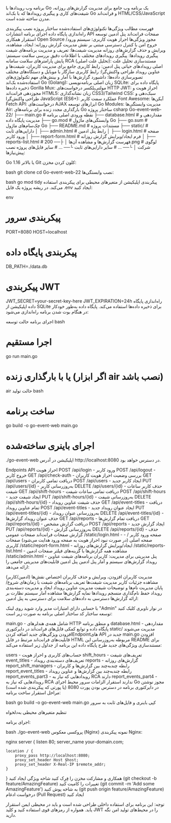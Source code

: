 برنامه وب رویدادها با Go
یک برنامه وب جامع برای مدیریت گزارش‌های روزانه، شیفت‌های کاری و پیگیری رویدادها که با بک‌اند Go و فرانت‌اند HTML/CSS/JavaScript مدرن ساخته شده است.

فهرست مطالب
ویژگی‌ها
تکنولوژی‌های استفاده‌شده
ساختار پروژه
نصب
پیکربندی
راه‌اندازی پایگاه داده
اجرای برنامه
انتشارات API
صفحات فرانت‌اند
پنل ادمین
توسعه
استقرار
همکاری Open Source
مجوز
ویژگی‌ها
احراز هویت کاربری: سیستم ورود/خروج امن با کنترل دسترسی مبتنی بر نقش
مدیریت گزارش روزانه: ایجاد، مشاهده، ویرایش و حذف گزارش‌های روزانه
مدیریت شیفت‌ها: تعریف و مدیریت برنامه‌های شیفت
پیگیری رویدادها: پیگیری رویدادهای مختلف با اطلاعات دقیق
بررسی سلامت سیستم: پایش پارامترهای سلامت سامانه
RCA (تحلیل علت اصلی): مستندسازی تحلیل علت اصلی رویدادهای حیاتی
پنل ادمین: رابط کاربری جامع برای مدیریت کاربران، شیفت‌ها و عناوین رویداد
طراحی واکنش‌گرا: رابط کاربری سازگار با موبایل و دستگاه‌های مختلف
تصویرسازی داده‌ها: داشبورد گزارش‌ها با آمار و بینش‌های مهم
تکنولوژی‌های استفاده‌شده
بک‌اند
Go (Golang): زبان اصلی برنامه‌نویسی
SQLite: پایگاه داده برای ذخیره داده‌ها
Gorilla Mux: مولتی‌پلکسر درخواست‌های HTTP
JWT: احراز هویت و مجوزدهی
فرانت‌اند
HTML5: زبان نشانه‌گذاری
CSS3/Tailwind CSS: سبک‌دهی و طراحی واکنش‌گرا
JavaScript (ES6+): عملکرد سمت کاربر
Font Awesome: آیکن‌ها
Fetch API: درخواست‌های AJAX
ابزارهای توسعه
Go Modules: مدیریت وابستگی‌ها
Air: بارگذاری مجدد زنده برای برنامه‌های Go
ساختار پروژه
csharp
Go-event-web-22/
├── main.go                 # نقطه ورودی اصلی برنامه
├── database.html           # مقداردهی و مدیریت پایگاه داده
├── go.mod                  # وابستگی‌های ماژول Go
├── go.sum                  # چک‌سام‌های ماژول Go
├── README.md               # مستندات پروژه
├── static/                 # دارایی‌های ثابت
│   ├── admin.html          # رابط پنل ادمین
│   ├── login.html          # صفحه ورود کاربر
│   ├── report-form.html    # فرم ایجاد/ویرایش گزارش روزانه
│   ├── reports-list.html   # فهرست گزارش‌ها و مشاهده آن‌ها
│   ├── 200.png             # لوگوی شرکت
│   └── ...                 # سایر دارایی‌های ثابت
└── ...                     # سایر فایل‌های پروژه
نصب
پیش‌نیازها:

Go 1.16 یا بالاتر
Git
کلون کردن مخزن:

bash
git clone <repository-url>
cd Go-event-web-22
نصب وابستگی‌ها:

bash
go mod tidy
پیکربندی
اپلیکیشن از متغیرهای محیطی برای پیکربندی استفاده می‌کند. در ریشه پروژه یک فایل .env ایجاد کنید:

env
# پیکربندی سرور
PORT=8080
HOST=localhost

# پیکربندی پایگاه داده
DB_PATH=./data.db

# پیکربندی JWT
JWT_SECRET=your-secret-key-here
JWT_EXPIRATION=24h
راه‌اندازی پایگاه داده
اپلیکیشن از SQLite برای ذخیره داده‌ها استفاده می‌کند. پایگاه داده به‌طور خودکار در هنگام بوت شدن برنامه راه‌اندازی می‌شود:


اجرای برنامه
حالت توسعه
bash
# اجرا مستقیم
go run main.go

# یا با بارگذاری زنده (اگر ابزار air نصب باشد)
air
حالت تولید
bash
# ساخت برنامه
go build -o go-event-web main.go

# اجرای باینری ساخته‌شده
./go-event-web
اپلیکیشن در آدرس http://localhost:8080 در دسترس خواهد بود.

Endpoints API
احراز هویت
POST /api/login - ورود کاربر
POST /api/logout - خروج کاربر
GET /api/check-auth - بررسی وضعیت احراز هویت
کاربران
GET /api/users - دریافت تمامی کاربران
POST /api/users - ایجاد کاربر جدید
PUT /api/users/{id} - به‌روزرسانی کاربر
DELETE /api/users/{id} - حذف کاربر
ساعات شیفت
GET /api/shift-hours - دریافت تمامی ساعات شیفت
POST /api/shift-hours - ایجاد شیفت جدید
PUT /api/shift-hours/{id} - به‌روزرسانی شیفت
DELETE /api/shift-hours/{id} - حذف شیفت
عناوین رویداد
GET /api/event-titles - دریافت تمام عناوین رویداد
POST /api/event-titles - ایجاد عنوان رویداد جدید
PUT /api/event-titles/{id} - به‌روزرسانی عنوان رویداد
DELETE /api/event-titles/{id} - حذف عنوان رویداد
گزارش‌ها
GET /api/reports - دریافت تمام گزارش‌ها
GET /api/reports/{id} - دریافت گزارش مشخص
POST /api/reports - ایجاد گزارش جدید
PUT /api/reports/{id} - به‌روزرسانی گزارش
DELETE /api/reports/{id} - حذف گزارش
صفحات فرانت‌اند
صفحات عمومی
/static/login.html - صفحه ورود کاربر
/ - صفحه اصلی (در صورت نبود احراز هویت به صفحه ورود هدایت می‌شود)
صفحات کاربری
/static/report-form.html - ایجاد/ویرایش گزارش‌های روزانه
/static/reports-list.html - مشاهده همه گزارش‌ها با گزینه‌های فیلتر
صفحات ادمین
/static/admin.html - پنل مدیریتی برای مدیریت:
کاربران
برنامه‌های شیفت
عناوین رویداد
گزارش‌های سیستم و آمار
پنل ادمین
پنل ادمین قابلیت‌های مدیریتی جامعی را ارائه می‌دهد:

مدیریت کاربران
افزودن، ویرایش و حذف کاربران
اختصاص نقش‌ها (ادمین/کاربر)
مشاهده جزئیات کاربر
مدیریت شیفت‌ها
تعریف برنامه‌های شیفت با زمان‌های شروع/پایان
مدیریت نام‌ها و توضیحات شیفت
مدیریت عناوین رویداد
ایجاد و مدیریت دسته‌بندی رویداد
حفظ نام‌گذاری منسجم رویدادها
نمایه گزارش‌ها
مشاهده آمار سیستم
نظارت بر ارائه گزارش‌ها
دسترسی به داده‌های سلامت
برای دسترسی به پنل ادمین:

با حسابی دارای امتیازات مدیر وارد شوید
روی لینک "Admin" در نوار ناوبری کلیک کنید
توسعه
ساختار کد
ساختار اصلی برنامه به صورت زیر است:

main.go - شامل همه‌ی هندلرهای HTTP و منطق برنامه
database.html - مقداردهی پایگاه داده و توابع کمکی
فایل‌های فرانت‌اند در دایرکتوری static/ مدیریت می‌شوند
افزودن ویژگی‌های جدید
اضافه کردنEndpointهای API جدید در main.go
افزودن قابلیت‌های فرانت‌اند مرتبط در فایل HTML مربوطه
به‌روزرسانی این README برای مستندسازی ویژگی‌های جدید
طرح پایگاه داده
این برنامه از جداول زیر استفاده می‌کند:

users - حساب‌های کاربری و احراز هویت
shift_hours - تعریف‌های شیفت
event_titles - تعریف‌های دسته‌بندی رویداد
reports - گزارش‌های روزانه
report_shift_managers - رابطه چندبه‌چند بین گزارش‌ها و کاربران
report_event_titles - رابطه چندبه‌چند بین گزارش‌ها و عناوین رویداد
report_events_part3 - رویدادهایی که نیاز به RCA دارند
report_events_part4 - رویدادهایی که نیاز به RCA ندارند
استقرار
الزامات سرور
محیط اجرای Go
مجوز نوشتن در دایرکتوری برنامه
در دسترس بودن پورت 8080 (یا پورتی که پیکربندی شده است)
مراحل استقرار
ساخت برنامه:

bash
go build -o go-event-web main.go
کپی باینری و فایل‌های ثابت به سرور

تنظیم متغیرهای محیطی به‌دلخواه

اجرای برنامه:

bash
./go-event-web
پروکسی معکوس (Nginx)
نمونه پیکربندی Nginx:

nginx
server {
    listen 80;
    server_name your-domain.com;

    location / {
        proxy_pass http://localhost:8080;
        proxy_set_header Host $host;
        proxy_set_header X-Real-IP $remote_addr;
    }
}
همکاری و مشارکت
مخزن را فِرِک کنید
شاخه ویژگی ایجاد کنید (git checkout -b feature/AmazingFeature)
تغییرات را کامیت کنید (git commit -m 'Add some AmazingFeature')
به شاخه پوش کنید (git push origin feature/AmazingFeature)
درخواست ادغام (Pull Request) ایجاد کنید

توجه: این برنامه برای استفاده داخلی طراحی شده است و باید در محیطی ایمن استقرار یابد. همواره از رمزهای قوی استفاده کنید و کلید JWT را در محیط‌های تولید امن نگه دارید.